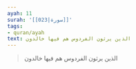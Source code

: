 ```yaml
---
ayah: 11
surah: '[[023|سورة]]'
tags:
- quran/ayah
text: الذين يرثون الفردوس هم فيها خالدون
---
```

> الذين يرثون الفردوس هم فيها خالدون
